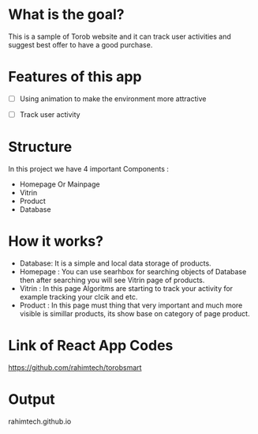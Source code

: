 # What is the goal?
This is a sample of Torob website and it can track user activities and suggest best offer to have a good purchase.

# Features of this app
- [ ] Using animation to make the environment more attractive
- [ ] Track user activity


# Structure
In this project we have 4 important Components :
+ Homepage Or Mainpage
+ Vitrin
+ Product
+ Database

# How it works?
* Database:
It is a simple and local data storage of products.
* Homepage :
You can use searhbox for searching objects of Database then after searching you will see Vitrin page of products.
* Vitrin :
In this page Algoritms are starting to track your activity for example tracking your clcik and etc.
* Product :
In this page must thing that very important and much more visible is simillar products, its show base on category of page product.

# Link of React App Codes
https://github.com/rahimtech/torobsmart

# Output
rahimtech.github.io
